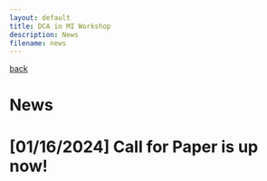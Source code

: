 ```yaml
---
layout: default
title: DCA in MI Workshop
description: News
filename: news
---
```


[back](./)

# News

# [01/16/2024] Call for Paper is up now! 

